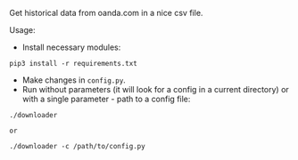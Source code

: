 Get historical data from oanda.com in a nice csv file.

Usage:
- Install necessary modules:
```
pip3 install -r requirements.txt
```
- Make changes in `config.py`.
- Run without parameters (it will look for a config in a current directory) or with a single parameter - path to a config file:
```
./downloader

or

./downloader -c /path/to/config.py
